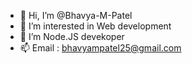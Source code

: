- 👋 Hi, I’m @Bhavya-M-Patel
- 👀 I’m interested in Web development
- 🌱 I’m Node.JS devekoper
- 📫 Email : bhavyampatel25@gmail.com

<!---
Bhavya-M-Patel/Bhavya-M-Patel is a ✨ special ✨ repository because its `README.md` (this file) appears on your GitHub profile.
You can click the Preview link to take a look at your changes.
--->
